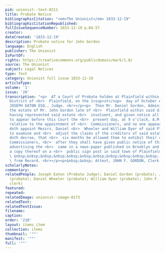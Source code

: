 ```yaml
---
pid: unionist--text-0211
title: Probate Notice
bibliographicCitation: "<em>The Unionist</em> 1833-12-19"
bibliographicCitationRepublished: 
fullIssueSequenceNumber: 1833-12-19 p.04.57
creator: 
dateCreated: '1833-12-19'
description: Probate notice for John Gordon
language: English
publisher: The Unionist
IsPartOf: 
rights: https://creativecommons.org/publicdomain/mark/1.0/
source: The Unionist
subject: Legal Notices
type: Text
category: Unionist full issue 1833-12-19
articleType: 
volume: '1'
issue: '20'
transcription: "<p>  AT a Court of Probate holden at Plainfield within and for the
  District of <br>  Plainfield, on the 1<sup>st</sup>  day of October A.D. 1833, Present,
  JOSEPH EATON ESQ., Judge. <br></p><p>  Then Mr. Daniel Gordon, Administrator on
  the estate of Mr. John Gordon late of <br>  Plainfield within said district, deceased,
  having represented said estate <br>  insolvent, and given notice all concerned,
  to appear before this Court the <br>  present day, at 9 o’clock, A.M. to be heard
  relative to the appointment of <br>  Commissioners, and no one appearing, This Court
  doth appoint Messrs. Daniel <br>  Wheeler and William Dyer of said Plainfield, Commissioners,
  to examine and <br>  adjust the claims of the creditors of said estate; and also
  doth decree, that <br>  six months be allowed them to exhibit their claims to said
  Commissioners, <br>  after they shall have given public notice of this order by
  advertising the <br>  same in a news-paper published in Brooklyn and by posting
  a copy thereof on a <br>  public sign post in said town of Plainfield. <br></p><p>
  \ &nbsp;&nbsp;&nbsp;&nbsp;&nbsp;&nbsp;&nbsp;&nbsp;&nbsp;&nbsp;&nbsp; Certified <br>
  \ from Record. <br></p><p>&nbsp;&nbsp; Attest, JOHN F. GORDON, Clerk.</p>"
scholarlyNotes: 
commentary: 
relatedPeople: Joseph Eaton (Probate Judge); Daniel Gordon (probate); John Gordon
  (probate); Daniel Wheeler (probate); William Dyer (probate); John F. Gordon (probate
  clerk)
featured: 
repeated: 
relatedImage: unionist--image-0173
relatedText: 
relatedTextIssue: 
filename: 
caption: 
order: '210'
layout: items_item
collection: items
thumbnail: '""'
manifest: '""'
full: '""'
---
```

